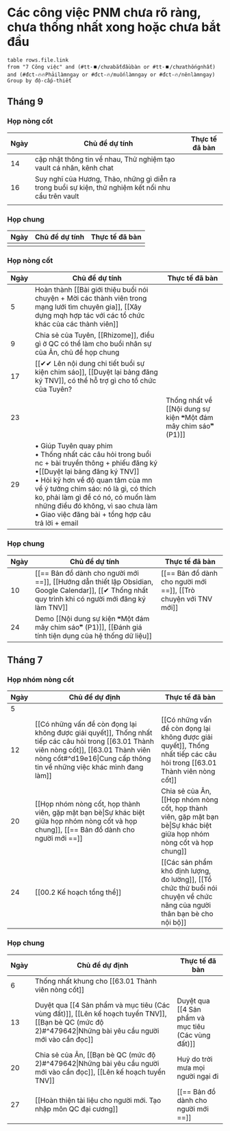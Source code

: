 # Các công việc PNM chưa rõ ràng, chưa thống nhất xong hoặc chưa bắt đầu
```dataview
table rows.file.link
from "7 Công việc" and (#tt-⏹️/chưabắtđầubàn or #tt-⏹️/chưathốngnhất) and (#đct-🔥🔥Phảilàmngay or #đct-🔥/muốnlàmngay or #đct-🔥/nênlàmngay) 
Group by độ-cấp-thiết
```
## Tháng 9
### Họp nòng cốt
| Ngày | Chủ đề dự tính                                                                                       | Thực tế đã bàn |
| ---- | ---------------------------------------------------------------------------------------------------- | -------------- |
| 14   | cập nhật thông tin về nhau, Thử nghiệm tạo vault cá nhân, kênh chat                                  |                |
| 16   | Suy nghĩ của Hương, Thảo, những gì diễn ra trong buổi sự kiện, thử nghiệm kết nối nhu cầu trên vault |                |
|      |                                                                                                      |                |
### Họp chung
| Ngày | Chủ đề dự tính | Thực tế đã bàn |
| ---- | -------------- | -------------- |
|      |                |                |## Tháng 8
### Họp nòng cốt
| Ngày | Chủ đề dự tính                                                                                                                                                      | Thực tế đã bàn                              |
| ---- | ------------------------------------------------------------------------------------------------------------------------------------------------------------------- | ------------------------------------------- |
| 5    | Hoàn thành [[Bài giới thiệu buổi nói chuyện + Mời các thành viên trong mạng lưới tìm chuyên gia]], [[Xây dựng mqh hợp tác với các tổ chức khác của các thành viên]] |                                             |
| 9    | Chia sẻ của Tuyên, [[Rhizome]], điều gì ở QC có thể làm cho buổi nhân sự của Ân, chủ đề họp chung                                                                   |                                             |
| 17   | [[✔✔ Lên nội dung chi tiết buổi sự kiện chim sáo]], [[Duyệt lại bảng đăng ký TNV]], có thể hỗ trợ gì cho tổ chức của Tuyên?                                               |                                             |
| 23   |                                                                                                                                                                     | Thống nhất về [[Nội dung sự kiện ❝Một đám mây chim sáo❞ (P1)]] |
| 29   | • Giúp Tuyên quay phim<br>• Thống nhất các câu hỏi trong buổi nc + bài truyền thông + phiếu đăng ký<br>•[[Duyệt lại bảng đăng ký TNV]]<br>• Hỏi kỹ hơn về độ quan tâm của mn về ý tưởng chim sáo: nó là gì, có thích ko, phải làm gì để có nó, có muốn làm những điều đó không, vì sao chưa làm<br>• Giao việc đăng bài + tổng hợp câu trả lời + email<br>     |                                             |
### Họp chung
| Ngày | Chủ đề dự tính                                                                                                                           | Thực tế đã bàn                                   |
| ---- | ---------------------------------------------------------------------------------------------------------------------------------------- | ------------------------------------------------ |
| 10   | [[== Bản đồ dành cho người mới ==]], [[Hướng dẫn thiết lập Obsidian, Google Calendar]], [[✔ Thống nhất quy trình khi có người mới đăng ký làm TNV]] | [[== Bản đồ dành cho người mới ==]], [[Trò chuyện với TNV mới]] |
| 24   | Demo [[Nội dung sự kiện ❝Một đám mây chim sáo❞ (P1)]],  [[Đánh giá tính tiện dụng của hệ thống dữ liệu]]                                                                                                                                          |                                                  |
## Tháng 7
### Họp nhóm nòng cốt
| Ngày | Chủ đề dự định                                                                                                                                                                                                      | Thực tế đã bàn                                                                                                           |
| ---- | ------------------------------------------------------------------------------------------------------------------------------------------------------------------------------------------------------------------- | ------------------------------------------------------------------------------------------------------------------------ |
| 5    |                                                                                                                                                                                                                     |                                                                                                                          |
| 12   | [[Có những vấn đề còn đọng lại không được giải quyết]], Thống nhất tiếp các câu hỏi trong [[63.01 Thành viên nòng cốt]], [[63.01 Thành viên nòng cốt#^d19e16\|Cung cấp thông tin về những việc khác mình đang làm]] | [[Có những vấn đề còn đọng lại không được giải quyết]], Thống nhất tiếp các câu hỏi trong [[63.01 Thành viên nòng cốt]]  |
| 20   | [[Họp nhóm nòng cốt, họp thành viên, gặp mặt bạn bè\|Sự khác biệt giữa họp nhóm nòng cốt và họp chung]], [[== Bản đồ dành cho người mới ==]]                                                                                  | Chia sẻ của Ân, [[Họp nhóm nòng cốt, họp thành viên, gặp mặt bạn bè\|Sự khác biệt giữa họp nhóm nòng cốt và họp chung]]  |
| 24   | [[00.2 Kế hoạch tổng thể]]                                                                                                                                                                                          | [[Các sản phẩm khó định lượng, đo lường]], [[Tổ chức thử buổi nói chuyện về chức năng của người thân bạn bè cho nội bộ]] |


### Họp chung
| Ngày | Chủ đề dự định                                                                                                                                      | Thực tế đã bàn                     |
| ---- | --------------------------------------------------------------------------------------------------------------------------------------------------- | ---------------------------------- |
| 6    | Thống nhất khung cho [[63.01 Thành viên nòng cốt]]                                                                                                  |                                    |
| 13   | Duyệt qua [[4 Sản phẩm và mục tiêu (Các vùng đất)]], [[Lên kế hoạch tuyển TNV]],  [[Bạn bè QC (mức độ 2)#^479642\|Những bài yêu cầu người mới vào cần đọc]] | Duyệt qua [[4 Sản phẩm và mục tiêu (Các vùng đất)]] |
| 20   | Chia sẻ của Ân, [[Bạn bè QC (mức độ 2)#^479642\|Những bài yêu cầu người mới vào cần đọc]], [[Lên kế hoạch tuyển TNV]]                      | Huỷ do trời mưa mọi người ngại đi  |
| 27   | [[Hoàn thiện tài liệu cho người mới. Tạo nhập môn QC đại cương]]                                                                                                                       | [[== Bản đồ dành cho người mới ==]]          |


